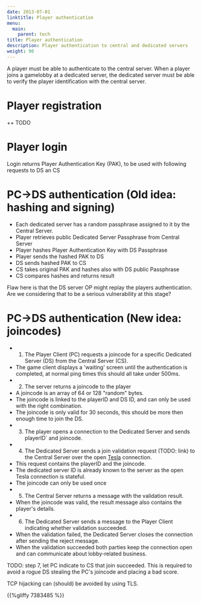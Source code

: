 ```yaml
---
date: 2013-07-01
linktitle: Player authentication
menu:
  main:
    parent: tech
title: Player authentication
description: Player authentication to central and dedicated servers
weight: 90
---
```


A player must be able to authenticate to the central server. When a player joins a gamelobby at a dedicated server, the dedicated server must be able to verify the player identification with the central server.

# Player registration

++ TODO

# Player login

Login returns Player Authentication Key (PAK), to be used with following requests to DS an CS

# PC->DS authentication (Old idea: hashing and signing)

 - Each dedicated server has a random passphrase assigned to it by the Central Server.
 - Player retrieves public Dedicated Server Passphrase from Central Server
 - Player hashes Player Authentication Key with DS Passphrase
 - Player sends the hashed PAK to DS
 - DS sends hashed PAK to CS
 - CS takes original PAK and hashes also with DS public Passphrase
 - CS compares hashes and returns result

Flaw here is that the DS server OP might replay the players authentication. Are we considering that to be a serious vulnerability at this stage?

# PC->DS authentication (New idea: joincodes)

 - 1) The Player Client (PC) requests a joincode for a specific Dedicated Server (DS) from the Central Server (CS).
  - The game client displays a 'waiting' screen until the authentication is completed, at normal ping times this should all take under 500ms.
 - 2) The server returns a joincode to the player
  - A joincode is an array of 64 or 128 "random" bytes.
  - The joincode is linked to the playerID and DS ID, and can only be used with the right combination.
  - The joincode is only valid for 30 seconds, this should be more then enough time to join the DS.
 - 3) The player opens a connection to the Dedicated Server and sends playerID` and joincode.
 - 4) The Dedicated Server sends a join validation request (TODO: link) to the Central Server over the open [Tesla](/tech/tesla) connection.
  - This request contains the playerID and the joincode.
  - The dedicated server ID is already known to the server as the open Tesla connection is stateful.
  - The joincode can only be used once
 - 5) The Central Server returns a message with the validation result.
  - When the joincode was valid, the result message also contains the player's details.
 - 6) The Dedicated Server sends a message to the Player Client indicating whether validation succeeded.
  - When the validation failed, the Dedicated Server closes the connection after sending the reject message.
  - When the validation succeeded both parties keep the connection open and can communicate about lobby-related business.

TODO: step 7, let PC indicate to CS that join succeeded. This is required to avoid a rogue DS stealing the PC's joincode and placing a bad score.

TCP hijacking can (should) be avoided by using TLS.

{{%gliffy 7383485 %}}
